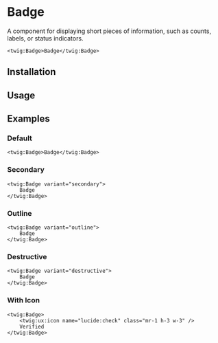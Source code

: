 # Badge

A component for displaying short pieces of information, such as counts, labels, or status indicators.

```twig {"preview":true}
<twig:Badge>Badge</twig:Badge>
```

## Installation

<!-- Placeholder: Installation -->

## Usage

<!-- Placeholder: Usage -->

## Examples

### Default

```twig {"preview":true}
<twig:Badge>Badge</twig:Badge>
```

### Secondary

```twig {"preview":true}
<twig:Badge variant="secondary">
    Badge
</twig:Badge>
```

### Outline

```twig {"preview":true}
<twig:Badge variant="outline">
    Badge
</twig:Badge>
```

### Destructive

```twig {"preview":true}
<twig:Badge variant="destructive">
    Badge
</twig:Badge>
```

### With Icon

```twig {"preview":true}
<twig:Badge>
    <twig:ux:icon name="lucide:check" class="mr-1 h-3 w-3" />
    Verified
</twig:Badge>
``` 
